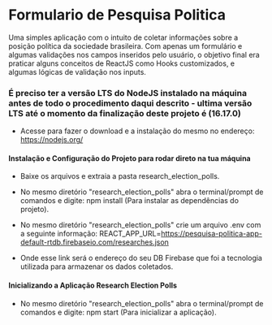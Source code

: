 # Formulario de Pesquisa Politica

Uma simples aplicação com o intuito de coletar informações sobre a posição política da sociedade brasileira.
Com apenas um formulário e algumas validações nos campos inseridos pelo usuário, o objetivo final era praticar alguns conceitos de ReactJS como Hooks customizados, e algumas lógicas de validação nos inputs.

### É preciso ter a versão LTS do NodeJS instalado na máquina antes de todo o procedimento daqui descrito - ultima versão LTS até o momento da finalização deste projeto é (16.17.0)

- Acesse para fazer o download e a instalação do mesmo no endereço: https://nodejs.org/

#### Instalação e Configuração do Projeto para rodar direto na tua máquina

- Baixe os arquivos e extraia a pasta research_election_polls.

- No mesmo diretório "research_election_polls" abra o terminal/prompt de comandos e digite: npm install (Para instalar as dependências do projeto).

- No mesmo diretório "research_election_polls" crie um arquivo .env com a seguinte informação:
  REACT_APP_URL=https://pesquisa-politica-app-default-rtdb.firebaseio.com/researches.json

- Onde esse link será o endereço do seu DB Firebase que foi a tecnologia utilizada para armazenar os dados coletados.

#### Inicializando a Aplicação Research Election Polls

- No mesmo diretório "research_election_polls" abra o terminal/prompt de comandos e digite: npm start (Para inicializar a aplicação).
